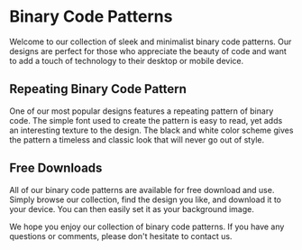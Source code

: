<!--font:I would recommend using the "Open Sans" font for your website.-->

# Binary Code Patterns

Welcome to our collection of sleek and minimalist binary code patterns. Our designs are perfect for those who appreciate the beauty of code and want to add a touch of technology to their desktop or mobile device.

## Repeating Binary Code Pattern

One of our most popular designs features a repeating pattern of binary code. The simple font used to create the pattern is easy to read, yet adds an interesting texture to the design. The black and white color scheme gives the pattern a timeless and classic look that will never go out of style.

## Free Downloads

All of our binary code patterns are available for free download and use. Simply browse our collection, find the design you like, and download it to your device. You can then easily set it as your background image.

We hope you enjoy our collection of binary code patterns. If you have any questions or comments, please don't hesitate to contact us.

<!--

Write me markdown content of website with wallpaper:

"A wallpaper with a repeating pattern of binary code, in a simple font and black and white color scheme."

The header of the page should not be copy of the text but rather a real content of the website which is using this wallpaper.


---


# Binary Wallpapers

Welcome to Binary Wallpapers, your source for sleek and minimalist wallpapers featuring binary code patterns. Our collection includes a variety of designs, all in a simple font and black and white color scheme.

## Repeating Binary Code Pattern

One of our most popular designs features a repeating pattern of binary code. This wallpaper is perfect for those who appreciate the beauty of code and want to showcase their love for technology on their desktop or mobile device.

The binary code pattern is created using a simple font that is easy to read, yet adds an interesting texture to the design. The black and white color scheme gives the wallpaper a timeless and classic look that will never go out of style.

## Easy to Download and Use

All of our wallpapers are available for free download and use. Simply browse our collection, find the design you like, and click the download button. The wallpaper will then be saved to your device and can be easily set as your background image.

We hope you enjoy our collection of binary code wallpapers. If you have any questions or comments, please don't hesitate to contact us.


---


Heading should not include word "wallpaper". The website should not be about the wallpaper itself, wallpaper is just a related background, rewrite whole content.


---


# Binary Code Patterns for Your Desktop and Mobile Devices

Welcome to our website featuring sleek and minimalist binary code patterns that will add a touch of technology to your desktop or mobile device. Our collection includes a variety of designs, all in a simple font and black and white color scheme.

## Repeating Binary Code Pattern

One of our most popular designs features a repeating pattern of binary code. This design is perfect for those who appreciate the beauty of code and want to showcase their love for technology. The binary code pattern is created using a simple font that is easy to read, yet adds an interesting texture to the design. The black and white color scheme gives the pattern a timeless and classic look that will never go out of style.

## Easy to Download and Use

All of our binary code patterns are available for free download and use. Simply browse our collection, find the design you like, and click the download button. The pattern will then be saved to your device and can be easily set as your background image.

We hope you enjoy our collection of binary code patterns. If you have any questions or comments, please don't hesitate to contact us.


---


Heading is too long, rewrite whole content.


---


# Binary Code Patterns

Welcome to our collection of sleek and minimalist binary code patterns. Our designs are perfect for those who appreciate the beauty of code and want to add a touch of technology to their desktop or mobile device.

## Repeating Binary Code Pattern

One of our most popular designs features a repeating pattern of binary code. The simple font used to create the pattern is easy to read, yet adds an interesting texture to the design. The black and white color scheme gives the pattern a timeless and classic look that will never go out of style.

## Free Downloads

All of our binary code patterns are available for free download and use. Simply browse our collection, find the design you like, and download it to your device. You can then easily set it as your background image.

We hope you enjoy our collection of binary code patterns. If you have any questions or comments, please don't hesitate to contact us.


---


Write me a Google font which is best fitting for the website.

Pick from the list:
- Exo 2
- Orbitron
- Playfair Display
- Raleway
- Dancing Script
- Futura
- Great Vibes
- Inter
- Alegreya
- Lobster
- Open Sans
- Poppins
- Lato
- Montserrat
- Barlow Condensed
- Roboto
- IBM Plex Sans


Write just the font name nothing else.


---


I would recommend using the "Open Sans" font for your website.

-->
